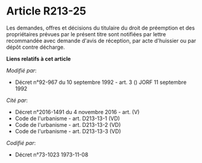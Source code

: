 # Article R213-25

Les demandes, offres et décisions du titulaire du droit de préemption et des propriétaires prévues par le présent titre sont
notifiées par lettre recommandée avec demande d'avis de réception, par acte d'huissier ou par dépôt contre décharge.

**Liens relatifs à cet article**

_Modifié par_:

  - Décret n°92-967 du 10 septembre 1992 - art. 3 () JORF 11 septembre 1992

_Cité par_:

  - Décret n°2016-1491 du 4 novembre 2016 - art. (V)
  - Code de l'urbanisme - art. D213-13-1 (VD)
  - Code de l'urbanisme - art. D213-13-2 (VD)
  - Code de l'urbanisme - art. D213-13-3 (VD)

_Codifié par_:

  - Décret n°73-1023 1973-11-08
